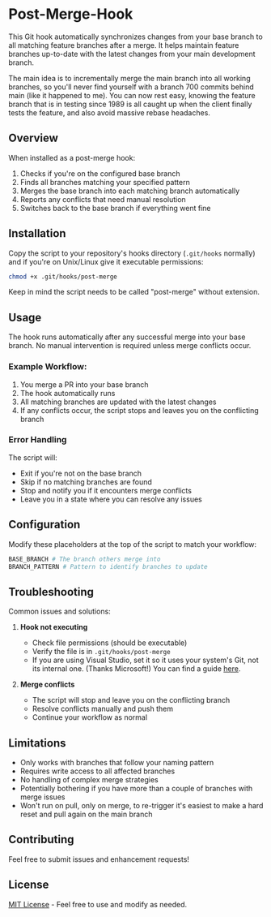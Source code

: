 # Post-Merge-Hook

This Git hook automatically synchronizes changes from your base branch to all matching feature branches after a merge. It helps maintain feature branches up-to-date with the latest changes from your main development branch.

The main idea is to incrementally merge the main branch into all working branches, so you'll never find yourself with a branch 700 commits behind main (like it happened to me). You can now rest easy, knowing the feature branch that is in testing since 1989 is all caught up when the client finally tests the feature, and also avoid massive rebase headaches.

## Overview

When installed as a post-merge hook:
1. Checks if you're on the configured base branch
2. Finds all branches matching your specified pattern
3. Merges the base branch into each matching branch automatically
4. Reports any conflicts that need manual resolution
5. Switches back to the base branch if everything went fine

## Installation

Copy the script to your repository's hooks directory (```.git/hooks``` normally) and if you're on Unix/Linux give it executable permissions:
```bash
chmod +x .git/hooks/post-merge
```
Keep in mind the script needs to be called "post-merge" without extension.

## Usage

The hook runs automatically after any successful merge into your base branch. No manual intervention is required unless merge conflicts occur.

### Example Workflow:

1. You merge a PR into your base branch
2. The hook automatically runs
3. All matching branches are updated with the latest changes
4. If any conflicts occur, the script stops and leaves you on the conflicting branch

### Error Handling

The script will:
- Exit if you're not on the base branch
- Skip if no matching branches are found
- Stop and notify you if it encounters merge conflicts
- Leave you in a state where you can resolve any issues

## Configuration

Modify these placeholders at the top of the script to match your workflow:

```bash
BASE_BRANCH # The branch others merge into
BRANCH_PATTERN # Pattern to identify branches to update
```

## Troubleshooting

Common issues and solutions:

1. **Hook not executing**
   - Check file permissions (should be executable)
   - Verify the file is in `.git/hooks/post-merge`
   - If you are using Visual Studio, set it so it uses your system's Git, not its internal one.
   (Thanks Microsoft!) You can find a guide [here](https://stackoverflow.com/questions/43879501/configure-visual-studio-to-use-system-installed-git-exe).

2. **Merge conflicts**
   - The script will stop and leave you on the conflicting branch
   - Resolve conflicts manually and push them
   - Continue your workflow as normal

## Limitations

- Only works with branches that follow your naming pattern
- Requires write access to all affected branches
- No handling of complex merge strategies
- Potentially bothering if you have more than a couple of branches with merge issues
- Won't run on pull, only on merge, to re-trigger it's easiest to make a hard reset and pull again on the main branch

## Contributing

Feel free to submit issues and enhancement requests!

## License

[MIT License](LICENSE) - Feel free to use and modify as needed.

